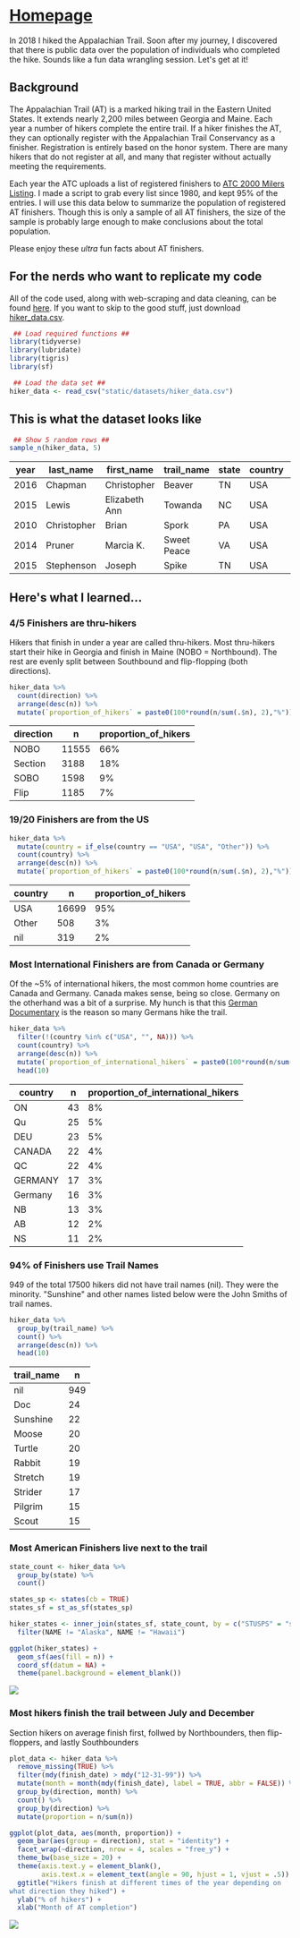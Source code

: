 ---
---
# [Homepage](https://tpsteiner.github.io/)

In 2018 I hiked the Appalachian Trail. Soon after my journey, I discovered that there is public data over the population of individuals who completed the hike. Sounds like a fun data wrangling session. Let's get at it!

## Background

The Appalachian Trail (AT) is a marked hiking trail in the Eastern United States. It extends nearly 2,200 miles between Georgia and Maine. Each year a number of hikers complete the entire trail. If a hiker finishes the AT, they can optionally register with the Appalachian Trail Conservancy as a finisher. Registration is entirely based on the honor system. There are many hikers that do not register at all, and many that register without actually meeting the requirements.

Each year the ATC uploads a list of registered finishers to [ATC 2000 Milers Listing](http://appalachiantrail.org/home/community/2000-miler-listing). I made a script to grab every list since 1980, and kept 95% of the entries. I will use this data below to summarize the population of registered AT finishers. Though this is only a sample of all AT finishers, the size of the sample is probably large enough to make conclusions about the total population.

Please enjoy these _ultra_ fun facts about AT finishers.


## For the nerds who want to replicate my code

All of the code used, along with web-scraping and data cleaning, can be found [here](https://github.com/tpsteiner/trailfinishers/tree/master/R). If you want to skip to the good stuff, just download [hiker\_data.csv](https://github.com/tpsteiner/trailfinishers/blob/master/data/hiker%5Fdata.csv).

```R
 ## Load required functions ##
library(tidyverse)
library(lubridate)
library(tigris)
library(sf)

 ## Load the data set ##
hiker_data <- read_csv("static/datasets/hiker_data.csv")
```


## This is what the dataset looks like

```R
 ## Show 5 random rows ##
sample_n(hiker_data, 5)
```

| year | last\_name  | first\_name   | trail\_name | state | country | direction | city        | finish\_date |
|------|-------------|---------------|-------------|-------|---------|-----------|-------------|--------------|
| 2016 | Chapman     | Christopher   | Beaver      | TN    | USA     | NOBO      | nil         | nil          |
| 2015 | Lewis       | Elizabeth Ann | Towanda     | NC    | USA     | NOBO      | Newland     | 08-31-15     |
| 2010 | Christopher | Brian         | Spork       | PA    | USA     | NOBO      | Springfield | 09-11-10     |
| 2014 | Pruner      | Marcia K.     | Sweet Peace | VA    | USA     | Section   | Lebanon     | 09-20-14     |
| 2015 | Stephenson  | Joseph        | Spike       | TN    | USA     | Flip      | Kingston    | 12-04-15     |


## Here's what I learned...


### 4/5 Finishers are thru-hikers

Hikers that finish in under a year are called thru-hikers. Most thru-hikers start their hike in Georgia and finish in Maine (NOBO = Northbound). The rest are evenly split between Southbound and flip-flopping (both directions).

```R
hiker_data %>%
  count(direction) %>%
  arrange(desc(n)) %>%
  mutate(`proportion_of_hikers` = paste0(100*round(n/sum(.$n), 2),"%"))
```

| direction | n     | proportion\_of\_hikers |
|-----------|-------|------------------------|
| NOBO      | 11555 | 66%                    |
| Section   | 3188  | 18%                    |
| SOBO      | 1598  | 9%                     |
| Flip      | 1185  | 7%                     |


### 19/20 Finishers are from the US

```R
hiker_data %>%
  mutate(country = if_else(country == "USA", "USA", "Other")) %>%
  count(country) %>%
  arrange(desc(n)) %>%
  mutate(`proportion_of_hikers` = paste0(100*round(n/sum(.$n), 2),"%"))
```

| country | n     | proportion\_of\_hikers |
|---------|-------|------------------------|
| USA     | 16699 | 95%                    |
| Other   | 508   | 3%                     |
| nil     | 319   | 2%                     |


### Most International Finishers are from Canada or Germany

Of the ~5% of international hikers, the most common home countries are Canada and Germany. Canada makes sense, being so close. Germany on the otherhand was a bit of a surprise. My hunch is that this [German Documentary](https://www.youtube.com/watch?v=JRWsnYL%5F1kA) is the reason so many Germans hike the trail.

```R
hiker_data %>%
  filter(!(country %in% c("USA", "", NA))) %>%
  count(country) %>%
  arrange(desc(n)) %>%
  mutate(`proportion_of_international_hikers` = paste0(100*round(n/sum(.$n), 2),"%")) %>%
  head(10)
```

| country | n  | proportion\_of\_international\_hikers |
|---------|----|---------------------------------------|
| ON      | 43 | 8%                                    |
| Qu      | 25 | 5%                                    |
| DEU     | 23 | 5%                                    |
| CANADA  | 22 | 4%                                    |
| QC      | 22 | 4%                                    |
| GERMANY | 17 | 3%                                    |
| Germany | 16 | 3%                                    |
| NB      | 13 | 3%                                    |
| AB      | 12 | 2%                                    |
| NS      | 11 | 2%                                    |


### 94% of Finishers use Trail Names

949 of the total 17500 hikers did not have trail names (nil). They were the minority. "Sunshine" and other names listed below were the John Smiths of trail names.

```R
hiker_data %>%
  group_by(trail_name) %>%
  count() %>%
  arrange(desc(n)) %>%
  head(10)
```

| trail\_name | n   |
|-------------|-----|
| nil         | 949 |
| Doc         | 24  |
| Sunshine    | 22  |
| Moose       | 20  |
| Turtle      | 20  |
| Rabbit      | 19  |
| Stretch     | 19  |
| Strider     | 17  |
| Pilgrim     | 15  |
| Scout       | 15  |


### Most American Finishers live next to the trail

```R
state_count <- hiker_data %>%
  group_by(state) %>%
  count()

states_sp <- states(cb = TRUE)
states_sf = st_as_sf(states_sp)

hiker_states <- inner_join(states_sf, state_count, by = c("STUSPS" = "state")) %>%
  filter(NAME != "Alaska", NAME != "Hawaii")

ggplot(hiker_states) +
  geom_sf(aes(fill = n)) +
  coord_sf(datum = NA) +
  theme(panel.background = element_blank())
```

![](img/map.png)


### Most hikers finish the trail between July and December

Section hikers on average finish first, follwed by Northbounders, then flip-floppers, and lastly Southbounders

```R
plot_data <- hiker_data %>%
  remove_missing(TRUE) %>%
  filter(mdy(finish_date) > mdy("12-31-99")) %>%
  mutate(month = month(mdy(finish_date), label = TRUE, abbr = FALSE)) %>%
  group_by(direction, month) %>%
  count() %>%
  group_by(direction) %>%
  mutate(proportion = n/sum(n))

ggplot(plot_data, aes(month, proportion)) +
  geom_bar(aes(group = direction), stat = "identity") +
  facet_wrap(~direction, nrow = 4, scales = "free_y") +
  theme_bw(base_size = 20) +
  theme(axis.text.y = element_blank(),
        axis.text.x = element_text(angle = 90, hjust = 1, vjust = .5)) +
  ggtitle("Hikers finish at different times of the year depending on
what direction they hiked") +
  ylab("% of hikers") +
  xlab("Month of AT completion")
```

![](img/finish_plot.png)
